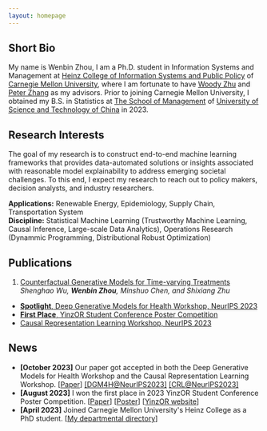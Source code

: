 ```yaml
---
layout: homepage
---
```


## Short Bio

My name is Wenbin Zhou, I am a Ph.D. student in Information Systems and Management at [Heinz College of Information Systems and Public Policy](https://www.heinz.cmu.edu/) of [Carnegie Mellon University](https://www.cmu.edu/), where I am fortunate to have [Woody Zhu](https://sites.google.com/view/woodyzhu) and [Peter Zhang](https://www.andrew.cmu.edu/user/yunz2/) as my advisors. Prior to joining Carnegie Mellon University, I obtained my B.S. in Statistics at [The School of Management](http://en.business.ustc.edu.cn/main.htm) of [University of Science and Technology of China](https://en.ustc.edu.cn/) in 2023. 

## Research Interests

The goal of my research is to construct end-to-end machine learning frameworks that provides data-automated solutions or insights associated with reasonable model explainability to address emerging societal challenges. To this end, I expect my research to reach out to policy makers, decision analysts, and industry researchers.

**Applications:** Renewable Energy, Epidemiology, Supply Chain, Transportation System <br>
**Discipline:** Statistical Machine Learning (Trustworthy Machine Learning, Causal Inference, Large-scale Data Analytics), Operations Research (Dynammic Programming, Distributional Robust Optimization)

## Publications

1. [Counterfactual Generative Models for Time-varying Treatments](https://arxiv.org/abs/2305.15742)  
*Shenghao Wu, **Wenbin Zhou**, Minshuo Chen, and Shixiang Zhu*  
- <u>**Spotlight**, Deep Generative Models for Health Workshop, NeurIPS 2023</u>   
- <u>**First Place**, YinzOR Student Conference Poster Competition</u>  
- <u>Causal Representation Learning Workshop, NeurIPS 2023</u>

## News

- **[October 2023]** Our paper got accepted in both the Deep Generative Models for Health Workshop and the Causal Representation Learning Workshop. [[Paper](https://arxiv.org/abs/2305.15742)] [[DGM4H@NeurIPS2023]](https://neurips.cc/virtual/2023/workshop/66495) [[CRL@NeurIPS2023]](https://crl-workshop.github.io/)
- **[August 2023]**  I won the first place in 2023 YinzOR Student Conference Poster Competition. [[Paper](https://arxiv.org/abs/2305.15742)] [[Poster](../assets/files/counterfactualposter.pdf)] [[YinzOR website](https://yinzor.cmuinforms.org/)]
- **[April 2023]** Joined Carnegie Mellon University's Heinz College as a PhD student. [[My departmental directory](https://www.heinz.cmu.edu/faculty-research/profiles/zhou-wenbin)]
